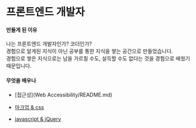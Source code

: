 # 프론트엔드 개발자

#### 만들게 된 이유

나는 프론트엔드 개발자인가? 코더인가?  
경험으로 알게된 지식이 아닌 공부를 통한 지식을 쌓는 공간으로 만들었습니다.  
경험으로 쌓은 지식으로는 남을 가르칠 수도, 설득할 수도 없다는 것을 경험으로 배웠기 때문입니다.  

#### 무엇을 배우나
- [접근성](Web Accessibility/README.md)

- [마크업 & css]()

- [javascript & jQuery]()
